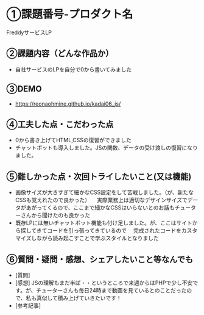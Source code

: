 # ①課題番号-プロダクト名
FreddyサービスLP

## ②課題内容（どんな作品か）
- 自社サービスのLPを自分で0から書いてみました

## ③DEMO
- https://reonaohmine.github.io/kadai06_js/

## ④工夫した点・こだわった点
- 0から書き上げてHTML,CSSの復習ができました
- チャットボットも導入しました。JSの関数、データの受け渡しの復習になりました。

## ⑤難しかった点・次回トライしたいこと(又は機能)
- 画像サイズが大きすぎて細かなCSS設定をして苦戦しました。（が、新たなCSSも覚えれたので良かった）
　実際業務上は適切なデザインサイズでデータがあがってくるので、ここまで細かなCSSはいらないとのお話もチューターさんから聞けたのも良かった
- 既存LPには無いチャットボット機能も付け足しました。が、ここはサイトから探してきてコードを引っ張ってきているので
　完成されたコードをカスタマイズしながら読み起こすことで学ぶスタイルとなりました

## ⑥質問・疑問・感想、シェアしたいこと等なんでも

- [質問] 
- [感想] JSの理解もまだ半ば・・というところで来週からはPHPで少し不安です。が、チューターさんも毎日24時まで動画を見ているとのことだったので、私も真似して積み上げていきたいです！
- [参考記事]
